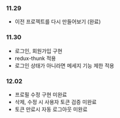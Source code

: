 ### 11.29

- 이전 프로젝트를 다시 만들어보기 (완료)

### 11.30

- 로그인, 회원가입 구현
- redux-thunk 적용
- 로그인 상태가 아니라면 메세지 기능 제한 적용

### 12.02

- 프로필 수정 구현 미완료
- 삭제, 수정 시 사용자 토큰 검증 미완료
- 토큰 만료시 자동 로그아웃 미완료
